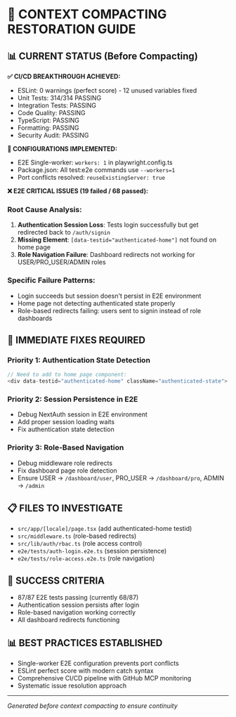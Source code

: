 # 🎯 CONTEXT COMPACTING RESTORATION GUIDE

## 📊 **CURRENT STATUS (Before Compacting)**

**✅ CI/CD BREAKTHROUGH ACHIEVED:**
- ESLint: 0 warnings (perfect score) - 12 unused variables fixed
- Unit Tests: 314/314 PASSING
- Integration Tests: PASSING  
- Code Quality: PASSING
- TypeScript: PASSING
- Formatting: PASSING
- Security Audit: PASSING

**🎯 CONFIGURATIONS IMPLEMENTED:**
- E2E Single-worker: `workers: 1` in playwright.config.ts
- Package.json: All test:e2e commands use `--workers=1`
- Port conflicts resolved: `reuseExistingServer: true`

**❌ E2E CRITICAL ISSUES (19 failed / 68 passed):**

### **Root Cause Analysis:**
1. **Authentication Session Loss**: Tests login successfully but get redirected back to `/auth/signin`
2. **Missing Element**: `[data-testid="authenticated-home"]` not found on home page
3. **Role Navigation Failure**: Dashboard redirects not working for USER/PRO_USER/ADMIN roles

### **Specific Failure Patterns:**
- Login succeeds but session doesn't persist in E2E environment
- Home page not detecting authenticated state properly
- Role-based redirects failing: users sent to signin instead of role dashboards

## 🔧 **IMMEDIATE FIXES REQUIRED**

### **Priority 1: Authentication State Detection**
```typescript
// Need to add to home page component:
<div data-testid="authenticated-home" className="authenticated-state">
```

### **Priority 2: Session Persistence in E2E**
- Debug NextAuth session in E2E environment
- Add proper session loading waits
- Fix authentication state detection

### **Priority 3: Role-Based Navigation**
- Debug middleware role redirects
- Fix dashboard page role detection
- Ensure USER → `/dashboard/user`, PRO_USER → `/dashboard/pro`, ADMIN → `/admin`

## 📋 **FILES TO INVESTIGATE**
- `src/app/[locale]/page.tsx` (add authenticated-home testid)
- `src/middleware.ts` (role-based redirects)
- `src/lib/auth/rbac.ts` (role access control)
- `e2e/tests/auth-login.e2e.ts` (session persistence)
- `e2e/tests/role-access.e2e.ts` (role navigation)

## 🎯 **SUCCESS CRITERIA**
- 87/87 E2E tests passing (currently 68/87)
- Authentication session persists after login
- Role-based navigation working correctly
- All dashboard redirects functioning

## 📊 **BEST PRACTICES ESTABLISHED**
- Single-worker E2E configuration prevents port conflicts
- ESLint perfect score with modern catch syntax
- Comprehensive CI/CD pipeline with GitHub MCP monitoring
- Systematic issue resolution approach

---

*Generated before context compacting to ensure continuity*